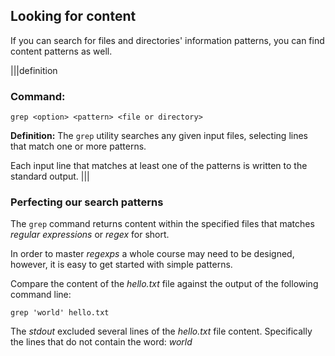 ## Looking for content

If you can search for files and directories' information patterns, you can find content patterns as well.

|||definition
### Command: 

```
grep <option> <pattern> <file or directory>
```

__Definition:__ The `grep` utility searches any given input files, selecting lines that match one or more patterns. 

Each input line that matches at least one of the patterns is written to the standard output.
|||

### Perfecting our search patterns

The `grep` command returns content within the specified files that matches _regular expressions_ or _regex_ for short.

In order to master _regexps_ a whole course may need to be designed, however, it is easy to get started with simple patterns. 

Compare the content of the _hello.txt_ file against the output of the following command line:

```
grep 'world' hello.txt
```

The _stdout_ excluded several lines of the _hello.txt_ file content. Specifically the lines that do not contain the word: _world_